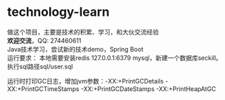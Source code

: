 # technology-learn  
做这个项目，主要是技术的积累、学习，和大伙交流经验  
**欢迎交流**，QQ: 274460611  
Java技术学习，尝试新的技术demo，Spring Boot  
运行要求：
本地需要安装redis 127.0.0.1:6379
mysql，新建一个数据库seckill。执行sql路径sql/user.sql


运行时打印GC日志，增加jvm参数：-XX:+PrintGCDetails -XX:+PrintGCTimeStamps -XX:+PrintGCDateStamps -XX:+PrintHeapAtGC




